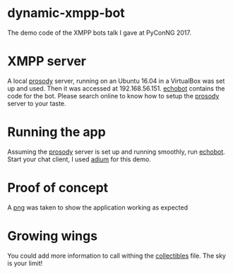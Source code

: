 # dynamic-xmpp-bot
The demo code of the XMPP bots talk I gave at PyConNG 2017.

# XMPP server
A local [prosody](https://prosody.im/) server, running on an Ubuntu 16.04 in a VirtualBox was set up and used. Then it
was accessed at 192.168.56.151. [echobot](echobot.py) contains the code for the bot. Please search online to know how
to setup the [prosody](https://prosody.im/) server to your taste.

# Running the app
Assuming the [prosody](https://prosody.im/) server is set up and running smoothly, run [echobot](echobot.py). Start
your chat client, I used [adium](https://adium.im/) for this demo.

# Proof of concept
A [png](Screen%20Shot%202017-09-16%20at%204.52.58%20AM.png) was taken to show the application working as expected

# Growing wings
You could add more information to call withing the [collectibles](collectibles.py) file. The sky is your limit!